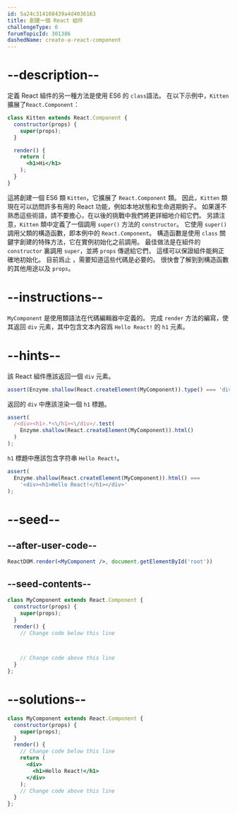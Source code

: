```yaml
---
id: 5a24c314108439a4d4036163
title: 創建一個 React 組件
challengeType: 6
forumTopicId: 301386
dashedName: create-a-react-component
---
```


# --description--

定義 React 組件的另一種方法是使用 ES6 的 `class`語法。 在以下示例中，`Kitten` 擴展了`React.Component`：

```jsx
class Kitten extends React.Component {
  constructor(props) {
    super(props);
  }

  render() {
    return (
      <h1>Hi</h1>
    );
  }
}
```

這將創建一個 ES6 類 `Kitten`，它擴展了 `React.Component` 類。 因此，`Kitten` 類現在可以訪問許多有用的 React 功能，例如本地狀態和生命週期鉤子。 如果還不熟悉這些術語，請不要擔心，在以後的挑戰中我們將更詳細地介紹它們。 另請注意，`Kitten` 類中定義了一個調用 `super()` 方法的 `constructor`。 它使用 `super()` 調用父類的構造函數，即本例中的 `React.Component`。 構造函數是使用 `class` 關鍵字創建的特殊方法，它在實例初始化之前調用。 最佳做法是在組件的 `constructor` 裏調用 `super`，並將 `props` 傳遞給它們， 這樣可以保證組件能夠正確地初始化。 目前爲止 ，需要知道這些代碼是必要的。 很快會了解到到構造函數的其他用途以及 `props`。

# --instructions--

`MyComponent` 是使用類語法在代碼編輯器中定義的。 完成 `render` 方法的編寫，使其返回 `div` 元素，其中包含文本內容爲 `Hello React!` 的 `h1` 元素。

# --hints--

該 React 組件應該返回一個 `div` 元素。

```js
assert(Enzyme.shallow(React.createElement(MyComponent)).type() === 'div');
```

返回的 `div` 中應該渲染一個 `h1` 標題。

```js
assert(
  /<div><h1>.*<\/h1><\/div>/.test(
    Enzyme.shallow(React.createElement(MyComponent)).html()
  )
);
```

`h1` 標題中應該包含字符串 `Hello React!`。

```js
assert(
  Enzyme.shallow(React.createElement(MyComponent)).html() ===
    '<div><h1>Hello React!</h1></div>'
);
```

# --seed--

## --after-user-code--

```jsx
ReactDOM.render(<MyComponent />, document.getElementById('root'))
```

## --seed-contents--

```jsx
class MyComponent extends React.Component {
  constructor(props) {
    super(props);
  }
  render() {
    // Change code below this line



    // Change code above this line
  }
};
```

# --solutions--

```jsx
class MyComponent extends React.Component {
  constructor(props) {
    super(props);
  }
  render() {
    // Change code below this line
    return (
      <div>
        <h1>Hello React!</h1>
      </div>
    );
    // Change code above this line
  }
};
```
